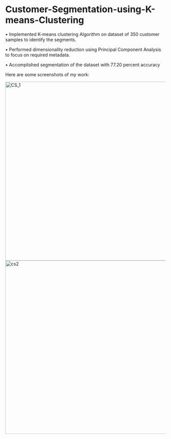 # Customer-Segmentation-using-K-means-Clustering

• Implemented K-means clustering Algorithm on dataset of 350 customer samples to identify the segments. 

• Performed dimensionality reduction using Principal Component Analysis to focus on required metadata. 

• Accomplished segmentation of the dataset with 77.20 percent accuracy

Here are some screenshots of my work:

<img width="563" alt="CS_1" src="https://user-images.githubusercontent.com/68967101/208257253-805a5d58-7a5a-4c96-b2c5-eb4ada5ddb00.png">

<img width="546" alt="cs2" src="https://user-images.githubusercontent.com/68967101/208257277-8618461c-1ee8-409c-a151-a57b41477c6f.png">
